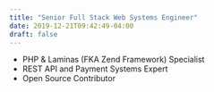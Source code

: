 ```yaml
---
title: "Senior Full Stack Web Systems Engineer"
date: 2019-12-21T09:42:49-04:00
draft: false
---
```


* PHP & Laminas (FKA Zend Framework) Specialist
* REST API and Payment Systems Expert
* Open Source Contributor
